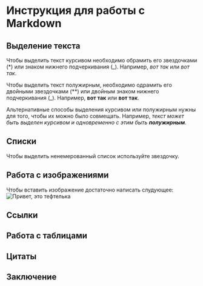 # Инструкция для работы с Markdown

## Выделение текста

Чтобы выделить текст курсивом необходимо обрамить его звездочками (*) или знаком нижнего подчеркивания (_).
Например, *вот так* или _вот так_.

Чтобы выделить текст полужирным, необходимо одрамить его двойными звездочками (**) или двойным знаком нижнего подчеркивания (_).
Например, **вот так** или __вот так__.

Альтернативные способы выделения курсивом или полужирным нужны для того, чтобы их можно было совмещать.
Например, _текст может быть выделен курсивом и одновременно с этим быть **полужирным**_.

## Списки

Чтобы выделить ненемерованный список используйте звездочку.

## Работа с изображениями

Чтобы вставить изображение достаточно написать слудующее:
![Привет, это тефтелька](teft.jpg)

## Ссылки

## Работа с таблицами

## Цитаты

## Заключение